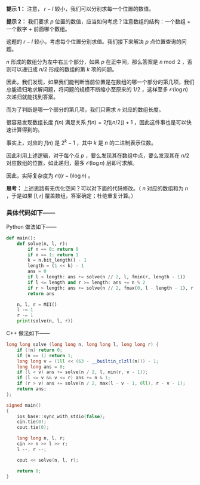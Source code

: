 **提示 1：** 注意， $r-l$ 较小，我们可以分别求每一个位置的数值。

**提示 2：** 我们要求 $p$ 位置的数值，应当如何考虑？注意数组的结构：一个数组 + 一个数字 + 前面哪个数组。

这题的 $r-l$ 较小，考虑每个位置分别求值。我们接下来解决 $p$ 点位置查询的问题。

$n$ 形成的数组分为左中右三个部分，如果 $p$ 在正中间，那么答案是 $n\bmod 2$ ，否则可以递归成 $n/2$ 形成的数组的第 $k$ 项的问题。

因此，我们发现，如果我们能判断当前位置是在数组的哪一个部分的第几项，我们总能递归地求解问题，将问题的规模不断缩小至原来的 $1/2$ ，这样至多 $\mathcal{O}(\log n)$ 次递归就能找到答案。

而为了判断是哪一个部分的第几项，我们只需求 $n$ 对应的数组长度。

很容易发现数组长度 $f(n)$ 满足关系 $f(n)=2f(\lfloor n/2\rfloor) + 1$ ，因此这件事也是可以快速计算得到的。

事实上，对应的 $f(n)$ 是 $2^k-1$ ，其中 $k$ 是 $n$ 的二进制表示位数。

因此利用上述逻辑，对于每个点 $p$ ，要么发现其在数组中点，要么发现其在 $n/2$ 对应数组的位置，如此递归，最多 $\mathcal{O}(\log n)$ 层即可求解。

因此，实际复杂度为 $\mathcal{O}((r-l)\log n)$ 。

**思考：** 上述思路有无优化空间？可以对下面的代码修改。（ $n$ 对应的数组和为 $n$ ，于是如果 $[l,r]$ 覆盖数组，答案确定；杜绝重复计算。）

### 具体代码如下——

Python 做法如下——

```Python []
def main():
    def solve(n, l, r):
        if n == 0: return 0
        if n == 1: return 1
        k = n.bit_length() - 1
        length = (1 << k) - 1
        ans = 0
        if l < length: ans += solve(n // 2, l, fmin(r, length - 1))
        if l <= length and r >= length: ans += n % 2
        if r > length: ans += solve(n // 2, fmax(0, l - length - 1), r - length - 1)
        return ans

    n, l, r = MII()
    l -= 1
    r -= 1
    print(solve(n, l, r))
```

C++ 做法如下——

```cpp []
long long solve (long long n, long long l, long long r) {
    if (!n) return 0;
    if (n == 1) return 1;
    long long v = (1ll << (63 - __builtin_clzll(n))) - 1;
    long long ans = 0;
    if (l < v) ans += solve(n / 2, l, min(r, v - 1));
    if (l <= v && v <= r) ans += n & 1;
    if (r > v) ans += solve(n / 2, max(l - v - 1, 0ll), r - v - 1);
    return ans;
};

signed main()
{
    ios_base::sync_with_stdio(false);
    cin.tie(0);
    cout.tie(0);

    long long n, l, r;
    cin >> n >> l >> r;
    l --, r --;

    cout << solve(n, l, r);

    return 0;
}
```
